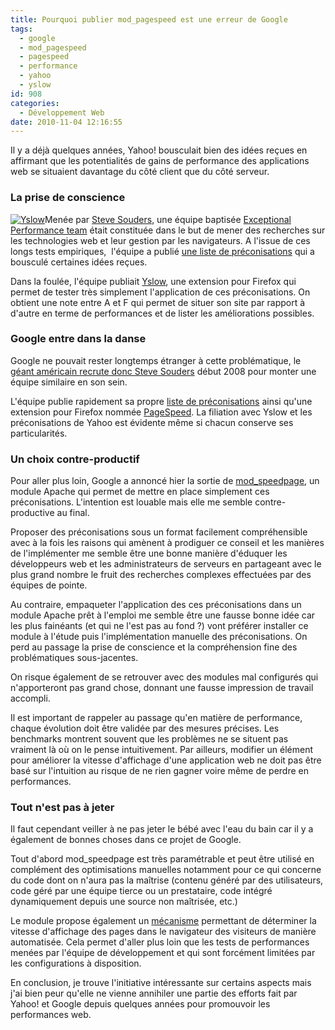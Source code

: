 ```yaml
---
title: Pourquoi publier mod_pagespeed est une erreur de Google
tags:
  - google
  - mod_pagespeed
  - pagespeed
  - performance
  - yahoo
  - yslow
id: 908
categories:
  - Développement Web
date: 2010-11-04 12:16:55
---
```


Il y a déjà quelques années, Yahoo! bousculait bien des idées reçues en affirmant que les potentialités de gains de performance des applications web se situaient davantage du côté client que du côté serveur.

### La prise de conscience

[![](http://www.jmfontaine.net/wp-content/uploads/2010/11/yslow-150x150.png "Yslow")](http://www.jmfontaine.net/wp-content/uploads/2010/11/yslow.png)Menée par [Steve Souders](http://stevesouders.com/), une équipe baptisée [Exceptional Performance team](http://developer.yahoo.com/performance/) était constituée dans le but de mener des recherches sur les technologies web et leur gestion par les navigateurs. A l'issue de ces longs tests empiriques,  l'équipe a publié [une liste de préconisations](http://developer.yahoo.com/performance/rules.html) qui a bousculé certaines idées reçues.

Dans la foulée, l'équipe publiait [Yslow](http://developer.yahoo.com/yslow/), une extension pour Firefox qui permet de tester très simplement l'application de ces préconisations. On obtient une note entre A et F qui permet de situer son site par rapport à d'autre en terme de performances et de lister les améliorations possibles.

### Google entre dans la danse

Google ne pouvait rester longtemps étranger à cette problématique, le [géant américain recrute donc Steve Souders](http://www.businessinsider.com/2007/12/yahoo-exec-souders-going-to-google-yahoo-going-to-zero) début 2008 pour monter une équipe similaire en son sein.

L'équipe publie rapidement sa propre [liste de préconisations](http://code.google.com/speed/page-speed/docs/rules_intro.html) ainsi qu'une extension pour Firefox nommée [PageSpeed](http://code.google.com/speed/page-speed/). La filiation avec Yslow et les préconisations de Yahoo est évidente même si chacun conserve ses particularités.

### Un choix contre-productif

Pour aller plus loin, Google a annoncé hier la sortie de [mod_speedpage](http://code.google.com/speed/page-speed/docs/module.html), un module Apache qui permet de mettre en place simplement ces préconisations. L'intention est louable mais elle me semble contre-productive au final.

Proposer des préconisations sous un format facilement compréhensible avec à la fois les raisons qui amènent à prodiguer ce conseil et les manières de l'implémenter me semble être une bonne manière d'éduquer les développeurs web et les administrateurs de serveurs en partageant avec le plus grand nombre le fruit des recherches complexes effectuées par des équipes de pointe.

Au contraire, empaqueter l'application des ces préconisations dans un module Apache prêt à l'emploi me semble être une fausse bonne idée car les plus fainéants (et qui ne l'est pas au fond ?) vont préférer installer ce module à l'étude puis l'implémentation manuelle des préconisations. On perd au passage la prise de conscience et la compréhension fine des problématiques sous-jacentes.

On risque également de se retrouver avec des modules mal configurés qui n'apporteront pas grand chose, donnant une fausse impression de travail accompli.

Il est important de rappeler au passage qu'en matière de performance, chaque évolution doit être validée par des mesures précises. Les benchmarks montrent souvent que les problèmes ne se situent pas vraiment là où on le pense intuitivement. Par ailleurs, modifier un élément pour améliorer la vitesse d'affichage d'une  application web ne doit pas être basé sur l'intuition au risque de ne  rien gagner voire même de perdre en performances.

### Tout n'est pas à jeter

Il faut cependant veiller à ne pas jeter le bébé avec l'eau du bain car il y a également de bonnes choses dans ce projet de Google.

Tout d'abord mod_speedpage est très paramétrable et peut être utilisé en complément des optimisations manuelles notamment pour ce qui concerne du code dont on n'aura pas la maîtrise (contenu généré par des utilisateurs, code géré par une équipe tierce ou un prestataire, code intégré dynamiquement depuis une source non maîtrisée, etc.)

Le module propose également un [mécanisme](http://code.google.com/speed/page-speed/docs/filter-instrumentation-add.html) permettant de déterminer la vitesse d'affichage des pages dans le navigateur des visiteurs de manière automatisée. Cela permet d'aller plus loin que les tests de performances menées par l'équipe de développement et qui sont forcément limitées par les configurations à disposition.

En conclusion, je trouve l'initiative intéressante sur certains aspects mais j'ai bien peur qu'elle ne vienne annihiler une partie des efforts fait par Yahoo! et Google depuis quelques années pour promouvoir les performances web.